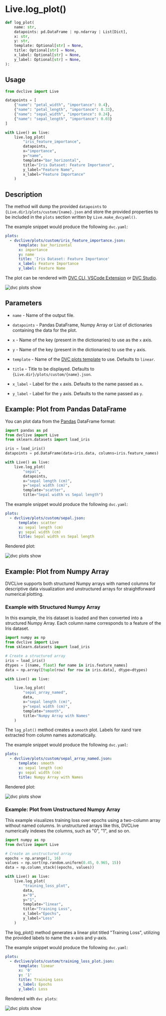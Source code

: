 # Live.log_plot()

```py
def log_plot(
    name: str,
    datapoints: pd.DataFrame | np.ndarray | List[Dict],
    x: str,
    y: str,
    template: Optional[str] = None,
    title: Optional[str] = None,
    x_label: Optional[str] = None,
    y_label: Optional[str] = None,
):
```

## Usage

```py
from dvclive import Live

datapoints = [
    {"name": "petal_width", "importance": 0.4},
    {"name": "petal_length", "importance": 0.33},
    {"name": "sepal_width", "importance": 0.24},
    {"name": "sepal_length", "importance": 0.03}
]

with Live() as live:
    live.log_plot(
        "iris_feature_importance",
        datapoints,
        x="importance",
        y="name",
        template="bar_horizontal",
        title="Iris Dataset: Feature Importance",
        y_label="Feature Name",
        x_label="Feature Importance"
    )
```

## Description

The method will dump the provided `datapoints` to
`{Live.dir}/plots/custom/{name}.json` and store the provided properties to be
included in the `plots` section written by `Live.make_dvcyaml()`.

The example snippet would produce the following `dvc.yaml`:

```yaml
plots:
  - dvclive/plots/custom/iris_feature_importance.json:
      template: bar_horizontal
      x: importance
      y: name
      title: 'Iris Dataset: Feature Importance'
      x_label: Feature Importance
      y_label: Feature Name
```

The plot can be rendered with
[DVC CLI, VSCode Extension](/doc/user-guide/experiment-management/visualizing-plots)
or [DVC Studio](/doc/studio/user-guide/experiments/visualize-and-compare).

![dvc plots show](/img/dvclive-log_plot.png)

## Parameters

- `name` - Name of the output file.

- `datapoints` - Pandas DataFrame, Numpy Array or List of dictionaries
  containing the data for the plot.

- `x` - Name of the key (present in the dictionaries) to use as the `x` axis.

- `y` - Name of the key (present in the dictionaries) to use the `y` axis.

- `template` - Name of the
  [DVC plots template](/doc/user-guide/experiment-management/visualizing-plots#plot-templates-data-series-only)
  to use. Defaults to `linear`.

- `title` - Title to be displayed. Defaults to
  `{Live.dir}/plots/custom/{name}.json`.

- `x_label` - Label for the `x` axis. Defaults to the name passed as `x`.

- `y_label` - Label for the `y` axis. Defaults to the name passed as `y`.

## Example: Plot from Pandas DataFrame

You can plot data from the [Pandas](https://pandas.pydata.org/docs/index.html)
DataFrame format:

```py
import pandas as pd
from dvclive import Live
from sklearn.datasets import load_iris

iris = load_iris()
datapoints = pd.DataFrame(data=iris.data, columns=iris.feature_names)

with Live() as live:
    live.log_plot(
        "sepal",
        datapoints,
        x="sepal length (cm)",
        y="sepal width (cm)",
        template="scatter",
        title="Sepal width vs Sepal length")
```

The example snippet would produce the following `dvc.yaml`:

```yaml
plots:
  - dvclive/plots/custom/sepal.json:
      template: scatter
      x: sepal length (cm)
      y: sepal width (cm)
      title: Sepal width vs Sepal length
```

Rendered plot:

![dvc plots show](/img/dvclive-log_plot-dataframe.png)

## Example: Plot from Numpy Array

DVCLive supports both structured Numpy arrays with named columns for descriptive
data visualization and unstructured arrays for straightforward numerical
plotting.

### Example with Structured Numpy Array

In this example, the Iris dataset is loaded and then converted into a structured
Numpy Array. Each column name corresponds to a feature of the Iris dataset.

```py
import numpy as np
from dvclive import Live
from sklearn.datasets import load_iris

# Create a structured array
iris = load_iris()
dtypes = [(name, float) for name in iris.feature_names]
data = np.array([tuple(row) for row in iris.data], dtype=dtypes)

with Live() as live:

    live.log_plot(
        "sepal_array_named",
        data,
        x="sepal length (cm)",
        y="sepal width (cm)",
        template="smooth",
        title="Numpy Array with Names"
    )
```

The `log_plot()` method creates a `smooth` plot. Labels for `X`and `Y`are
extracted from column names automatically.

The example snippet would produce the following `dvc.yaml`:

```yaml
plots:
  - dvclive/plots/custom/sepal_array_named.json:
      template: smooth
      x: sepal length (cm)
      y: sepal width (cm)
      title: Numpy Array with Names
```

Rendered plot:

![dvc plots show](/img/dvclive-log_plot-structured_array.png)

### Example: Plot from Unstructured Numpy Array

This example visualizes training loss over epochs using a two-column array
without named columns. In unstructured arrays like this, DVCLive numerically
indexes the columns, such as "0", "1", and so on.

```py
import numpy as np
from dvclive import Live

# Create an unstructured array
epochs = np.arange(1, 16)
values = np.sort(np.random.uniform(0.45, 0.965, 15))
data = np.column_stack((epochs, values))

with Live() as live:
    live.log_plot(
        "training_loss_plot",
        data,
        x="0",
        y="1",
        template="linear",
        title="Training Loss",
        x_label="Epochs",
        y_label="Loss"
    )
```

The log_plot() method generates a linear plot titled "Training Loss", utilizing
the provided labels to name the x-axis and y-axis.

The example snippet would produce the following `dvc.yaml`:

```yaml
plots:
  - dvclive/plots/custom/training_loss_plot.json:
      template: linear
      x: '0'
      y: '1'
      title: Training Loss
      x_label: Epochs
      y_label: Loss
```

Rendered with `dvc plots`:

![dvc plots show](/img/dvclive-log_plot-unstructured.png)
